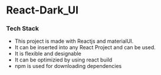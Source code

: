 # React-Dark_UI

### Tech Stack
- This project is made with Reactjs and materialUI.
- It can be inserted into any React Project and can be used.
- It is flexible and designable
- It can be optimizied by using react build
- npm is used for downloading dependencies
 
